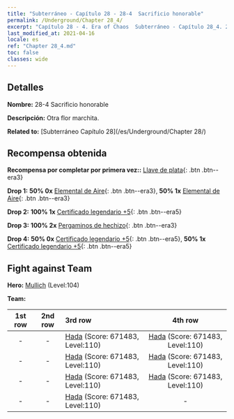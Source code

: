 ```yaml
---
title: "Subterráneo - Capítulo 28 - 28-4  Sacrificio honorable"
permalink: /Underground/Chapter 28_4/
excerpt: "Capítulo 28 - 4. Era of Chaos  Subterráneo - Capítulo 28_4. 28-4  Sacrificio honorable"
last_modified_at: 2021-04-16
locale: es
ref: "Chapter 28_4.md"
toc: false
classes: wide
---
```


## Detalles

 **Nombre:** 28-4  Sacrificio honorable

 **Descripción:**       Otra flor marchita.

 **Related to:** [Subterráneo Capítulo 28](/es/Underground/Chapter 28/)

## Recompensa obtenida

 **Recompensa por completar por primera vez::** [Llave de plata](/es/Items/con_693/){: .btn .btn--era3}

 **Drop 1:** **50% 0x** [Elemental de Aire](/es/Items/her_448/){: .btn .btn--era3}, **50% 1x** [Elemental de Aire](/es/Items/her_448/){: .btn .btn--era3}

 **Drop 2:** **100% 1x** [Certificado legendario +5](/es/Items/mat_102/){: .btn .btn--era5}

 **Drop 3:** **100% 2x** [Pergaminos de hechizo](/es/Items/con_694/){: .btn .btn--era3}

 **Drop 4:** **50% 0x** [Certificado legendario +5](/es/Items/mat_102/){: .btn .btn--era5}, **50% 1x** [Certificado legendario +5](/es/Items/mat_102/){: .btn .btn--era5}


## Fight against Team
 **Hero:** [Mullich](/es/heroes/Mullich/) (Level:104)

 **Team:**


  | 1st row | 2nd row | 3rd row | 4th row |
  |:----:|:----:|:----|:----:|
  | - | - | [Hada](/es/units/Sprite/) (Score: 671483, Level:110)  | [Hada](/es/units/Sprite/) (Score: 671483, Level:110)  |
  | - | - | [Hada](/es/units/Sprite/) (Score: 671483, Level:110)  | [Hada](/es/units/Sprite/) (Score: 671483, Level:110)  |
  | - | - | [Hada](/es/units/Sprite/) (Score: 671483, Level:110)  | [Hada](/es/units/Sprite/) (Score: 671483, Level:110)  |
  | - | - | [Hada](/es/units/Sprite/) (Score: 671483, Level:110)  | - |


